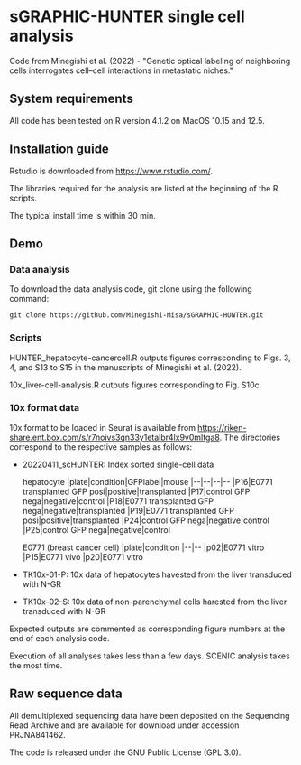 # sGRAPHIC-HUNTER single cell analysis
Code from Minegishi et al. (2022) - "Genetic optical labeling of neighboring cells interrogates cell–cell interactions in metastatic niches." 


## System requirements
All code has been tested on R version 4.1.2 on MacOS 10.15 and 12.5. 


## Installation guide
Rstudio is downloaded from https://www.rstudio.com/. 

The libraries required for the analysis are listed at the beginning of the R scripts. 

The typical install time is within 30 min. 


## Demo

###  Data analysis 
To download the data analysis code, git clone using the following command: 

    git clone https://github.com/Minegishi-Misa/sGRAPHIC-HUNTER.git


### Scripts 

HUNTER_hepatocyte-cancercell.R outputs figures corresconding to Figs. 3, 4, and S13 to S15 in the manuscripts of Minegishi et al. (2022).

10x_liver-cell-analysis.R outputs figures corresponding to Fig. S10c. 

### 10x format data

10x format to be loaded in Seurat is available from https://riken-share.ent.box.com/s/r7noivs3qn33y1etalbr4lx9v0mltga8. 
The directories correspond to the respective samples as follows:

- 20220411_scHUNTER: Index sorted single-cell data 

    hepatocyte
    |plate|condition|GFPlabel|mouse
    |--|--|--|--
    |P16|E0771 transplanted GFP posi|positive|transplanted
    |P17|control GFP nega|negative|control
    |P18|E0771 transplanted GFP nega|negative|transplanted
    |P19|E0771 transplanted GFP posi|positive|transplanted
    |P24|control GFP nega|negative|control
    |P25|control GFP nega|negative|control


    E0771 (breast cancer cell)
    |plate|condition
    |--|--
    |p02|E0771 vitro
    |P15|E0771 vivo
    |p20|E0771 vitro

- TK10x-01-P: 10x data of hepatocytes havested from the liver transduced with N-GR

- TK10x-02-S: 10x data of non-parenchymal cells harested from the liver transduced with N-GR

Expected outputs are commented as corresponding figure numbers at the end of each analysis code. 

Execution of all analyses takes less than a few days.
SCENIC analysis takes the most time.


## Raw sequence data
 All demultiplexed sequencing data have been deposited on the Sequencing Read Archive and are available for download under accession PRJNA841462.


The code is released under the GNU Public License (GPL 3.0).


